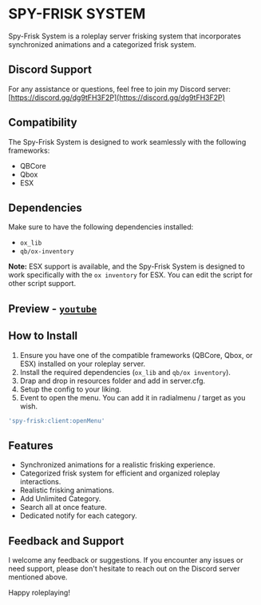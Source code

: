 # SPY-FRISK SYSTEM

Spy-Frisk System is a roleplay server frisking system that incorporates synchronized animations and a categorized frisk system.

## Discord Support
For any assistance or questions, feel free to join my Discord server: [https://discord.gg/dg9tFH3F2P](https://discord.gg/dg9tFH3F2P)

## Compatibility
The Spy-Frisk System is designed to work seamlessly with the following frameworks:
- QBCore
- Qbox
- ESX

## Dependencies
Make sure to have the following dependencies installed:
- `ox_lib`
- `qb/ox-inventory`

**Note:** ESX support is available, and the Spy-Frisk System is designed to work specifically with the `ox inventory` for ESX. You can edit the script for other script support.

## Preview - [`youtube`](https://youtu.be/n4S_a9JKzFw)

## How to Install
1. Ensure you have one of the compatible frameworks (QBCore, Qbox, or ESX) installed on your roleplay server.
2. Install the required dependencies (`ox_lib` and `qb/ox inventory`).
3. Drap and drop in resources folder and add in server.cfg.
4. Setup the config to your liking.
5. Event to open the menu. You can add it in radialmenu / target as you wish.
```lua
'spy-frisk:client:openMenu'
```

## Features
- Synchronized animations for a realistic frisking experience.
- Categorized frisk system for efficient and organized roleplay interactions.
- Realistic frisking animations.
- Add Unlimited Category.
- Search all at once feature.
- Dedicated notify for each category.

## Feedback and Support
I welcome any feedback or suggestions. If you encounter any issues or need support, please don't hesitate to reach out on the Discord server mentioned above.

Happy roleplaying!
